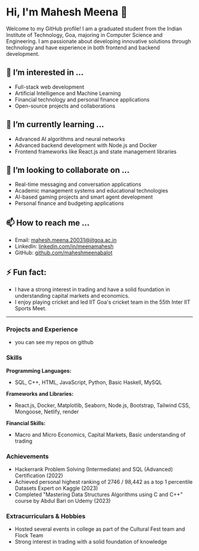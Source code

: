 # Hi, I'm Mahesh Meena 👋

Welcome to my GitHub profile! I am a graduated student from the Indian Institute of Technology, Goa, majoring in Computer Science and Engineering. I am passionate about developing innovative solutions through technology and have experience in both frontend and backend development.

## 👀 I’m interested in ...
- Full-stack web development
- Artificial Intelligence and Machine Learning
- Financial technology and personal finance applications
- Open-source projects and collaborations

## 🌱 I’m currently learning ...
- Advanced AI algorithms and neural networks
- Advanced backend development with Node.js and Docker
- Frontend frameworks like React.js and state management libraries

## 💞️ I’m looking to collaborate on ...
- Real-time messaging and conversation applications
- Academic management systems and educational technologies
- AI-based gaming projects and smart agent development
- Personal finance and budgeting applications

## 📫 How to reach me ...
- Email: [mahesh.meena.20031@iitgoa.ac.in](mailto:mahesh.meena.20031@iitgoa.ac.in)
- LinkedIn: [linkedin.com/in/meenamahesh](https://www.linkedin.com/in/meenamahesh/)
- GitHub: [github.com/maheshmeenabalot](https://github.com/maheshmeenabalot)

## ⚡ Fun fact:
- I have a strong interest in trading and have a solid foundation in understanding capital markets and economics.
- I enjoy playing cricket and led IIT Goa's cricket team in the 55th Inter IIT Sports Meet.

---

### Projects and Experience
- you can see my repos on github


### Skills

**Programming Languages:**
- SQL, C++, HTML, JavaScript, Python, Basic Haskell, MySQL

**Frameworks and Libraries:**
- React.js, Docker, Matplotlib, Seaborn, Node.js, Bootstrap, Tailwind CSS, Mongoose, Netlify, render

**Financial Skills:**
- Macro and Micro Economics, Capital Markets, Basic understanding of trading

### Achievements
- Hackerrank Problem Solving (Intermediate) and SQL (Advanced) Certification (2022)
- Achieved personal highest ranking of 2746 / 98,442 as a top 1 percentile Datasets Expert on Kaggle (2023)
- Completed "Mastering Data Structures Algorithms using C and C++" course by Abdul Bari on Udemy (2023)

### Extracurriculars & Hobbies
- Hosted several events in college as part of the Cultural Fest team and Flock Team
- Strong interest in trading with a solid foundation of knowledge

<!---
maheshmeenabalot/maheshmeenabalot is a ✨ special ✨ repository because its `README.md` (this file) appears on your GitHub profile.
You can click the Preview link to take a look at your changes.
--->
